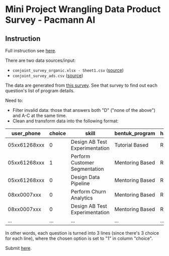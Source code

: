 # Mini Project Wrangling Data Product Survey - Pacmann AI

## Instruction

Full instruction see [here](https://docs.google.com/document/d/1lJcWGQMDeKHxdl1EH1_rlWCI_NAcdhOAGmckBcB2ZVU/preview).

There are two data sources/input:

- `conjoint_survey_organic.xlsx - Sheet1.csv` ([source](https://docs.google.com/spreadsheets/d/1mDC2RlqFXh6zqtXgjfBZF_WHQ8ECpmb6/edit#gid=1453868824))
- `conjoint_survey_ads.csv` ([source](https://drive.google.com/file/d/1Hf6YCjnRI0YIk0H-IGQKgr3cmBKmVKzO/view))

The data are generated from [this survey](https://docs.google.com/forms/d/e/1FAIpQLScovDB2pyDd2iefKkQ4_ZB2keYkYaRNsIDRD39KKZee51OS1A/viewform). See that survey to find out each question's list of program details.

Need to:

- Filter invalid data: those that answers both "D" ("none of the above") and A-C at the same time.
- Clean and transform data into the following format:

| user_phone   | choice | skill                          | bentuk_program  | harga_program |
| ------------ | ------ | ------------------------------ | --------------- | ------------- |
| 05xx61268xxx | 0      | Design AB Test Experimentation | Tutorial Based  | Rp 300.000,0  |
| 05xx61268xxx | 1      | Perform Customer Segmentation  | Mentoring Based | Rp 350.000,0  |
| 05xx61268xxx | 0      | Design Data Pipeline           | Mentoring Based | Rp 550.000,0  |
| 08xx0007xxx  | 0      | Perform Churn Analytics        | Mentoring Based | Rp 450.000,0  |
| 08xx0007xxx  | 0      | Design AB Test Experimentation | Mentoring Based | Rp 500.000,0  |
| ...          | ...    | ...                            | ...             | ...           |

In other words, each question is turned into 3 lines (since there's 3 choice for each line), where the chosen option is set to "1" in column "choice".

Submit [here](https://docs.google.com/forms/d/e/1FAIpQLSdjKuj8xs7_yGzsfluNRGfcJ5A68CFz7LGqLJrMm1sq5kxFTg/viewform).
